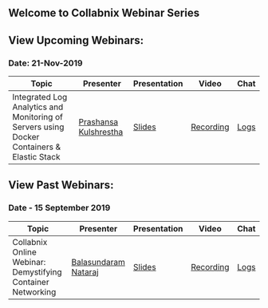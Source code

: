 ## Welcome to Collabnix Webinar Series


## View Upcoming Webinars:

### Date: 21-Nov-2019

| Topic        | Presenter   | Presentation          | Video  | Chat |
| ------------- | ------------- | ------------- | ------------- | ------------- |
| Integrated Log Analytics and Monitoring of Servers using Docker Containers & Elastic Stack |  [Prashansa Kulshrestha](https://www.linkedin.com/in/prashansa-k/) | [Slides](-) | [Recording](-) | [Logs](-) |



## View Past Webinars:

### Date - 15 September 2019


| Topic        | Presenter   | Presentation          | Video  | Chat |
| ------------- | ------------- | ------------- | ------------- | ------------- |
| Collabnix Online Webinar: Demystifying Container Networking|  [Balasundaram Nataraj](https://www.linkedin.com/in/balasundaram-natarajan-43471115/) | [Slides](https://www.slideshare.net/ajeetraina/collabnix-online-webinar-demystifying-docker-kubernetes-networking-by-balasundaram-natarajan) | [Recording](https://docker.zoom.us/recording/play/1yu_fGqwzB4pQj2hl3dFPgTjS5HeeJrHLrQJ3mtE2-pfdBLGgbR93uYl2ujXqixu?continueMode=true) | [Logs](https://github.com/collabnix/dockerbangalore/blob/master/slides/14th-Sep-2019-Collabnix-Online-Webinar-Demystifying-Container-Networking/meeting_saved_chat.txt) |





